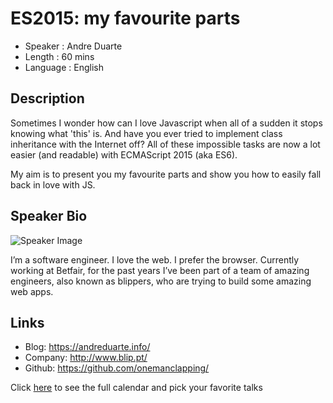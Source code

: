 ES2015: my favourite parts
========================

* Speaker   : Andre Duarte
* Length    : 60 mins
* Language  : English

Description
-----------

Sometimes I wonder how can I love Javascript when all of a sudden it stops knowing what 'this' is. And have you ever tried to implement class inheritance with the Internet off? All of these impossible tasks are now a lot easier (and readable) with ECMAScript 2015 (aka ES6).

My aim is to present you my favourite parts and show you how to easily fall back in love with JS.

Speaker Bio
-----------

![Speaker Image](https://avatars0.githubusercontent.com/u/3946510?v=3&s=400)

I’m a software engineer. I love the web. I prefer the browser. Currently working at Betfair, for the past years I’ve been part of a team of amazing engineers, also known as blippers, who are trying to build some amazing web apps. 

Links
-----

* Blog: https://andreduarte.info/
* Company: http://www.blip.pt/
* Github: https://github.com/onemanclapping/

Click [here][1] to see the full calendar and pick your favorite talks

[1]: https://pixels.camp/schedule/
